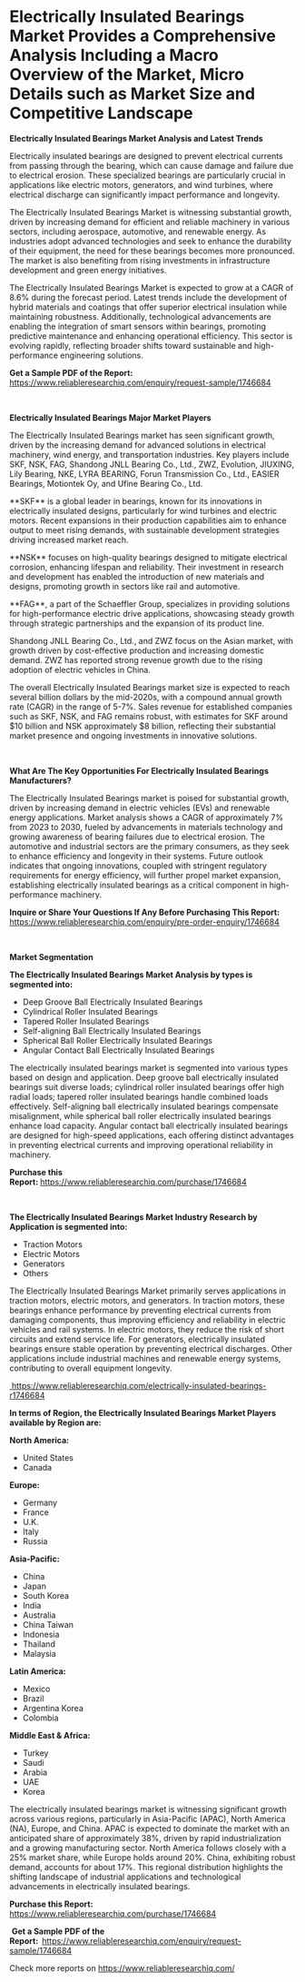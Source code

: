 <p><h1>Electrically Insulated Bearings Market Provides a Comprehensive Analysis Including a Macro Overview of the Market, Micro Details such as Market Size and Competitive Landscape</h1></p><p><strong>Electrically Insulated Bearings Market Analysis and Latest Trends</strong></p>
<p><p>Electrically insulated bearings are designed to prevent electrical currents from passing through the bearing, which can cause damage and failure due to electrical erosion. These specialized bearings are particularly crucial in applications like electric motors, generators, and wind turbines, where electrical discharge can significantly impact performance and longevity.</p><p>The Electrically Insulated Bearings Market is witnessing substantial growth, driven by increasing demand for efficient and reliable machinery in various sectors, including aerospace, automotive, and renewable energy. As industries adopt advanced technologies and seek to enhance the durability of their equipment, the need for these bearings becomes more pronounced. The market is also benefiting from rising investments in infrastructure development and green energy initiatives.</p><p>The Electrically Insulated Bearings Market is expected to grow at a CAGR of 8.6% during the forecast period. Latest trends include the development of hybrid materials and coatings that offer superior electrical insulation while maintaining robustness. Additionally, technological advancements are enabling the integration of smart sensors within bearings, promoting predictive maintenance and enhancing operational efficiency. This sector is evolving rapidly, reflecting broader shifts toward sustainable and high-performance engineering solutions.</p></p>
<p><strong>Get a Sample PDF of the Report:&nbsp;</strong> <a href="https://www.reliableresearchiq.com/enquiry/request-sample/1746684?utm_campaign=2171&utm_medium=2&utm_source=Github&utm_content=ia&utm_term=18022025&utm_id=electrically-insulated-bearings">https://www.reliableresearchiq.com/enquiry/request-sample/1746684</a></p>
<p>&nbsp;</p>
<p><strong>Electrically Insulated Bearings Major Market Players</strong></p>
<p><p>The Electrically Insulated Bearings market has seen significant growth, driven by the increasing demand for advanced solutions in electrical machinery, wind energy, and transportation industries. Key players include SKF, NSK, FAG, Shandong JNLL Bearing Co., Ltd., ZWZ, Evolution, JIUXING, Lily Bearing, NKE, LYRA BEARING, Forun Transmission Co., Ltd., EASIER Bearings, Motiontek Oy, and Ufine Bearing Co., Ltd.</p><p>**SKF** is a global leader in bearings, known for its innovations in electrically insulated designs, particularly for wind turbines and electric motors. Recent expansions in their production capabilities aim to enhance output to meet rising demands, with sustainable development strategies driving increased market reach. </p><p>**NSK** focuses on high-quality bearings designed to mitigate electrical corrosion, enhancing lifespan and reliability. Their investment in research and development has enabled the introduction of new materials and designs, promoting growth in sectors like rail and automotive.</p><p>**FAG**, a part of the Schaeffler Group, specializes in providing solutions for high-performance electric drive applications, showcasing steady growth through strategic partnerships and the expansion of its product line.</p><p>Shandong JNLL Bearing Co., Ltd., and ZWZ focus on the Asian market, with growth driven by cost-effective production and increasing domestic demand. ZWZ has reported strong revenue growth due to the rising adoption of electric vehicles in China.</p><p>The overall Electrically Insulated Bearings market size is expected to reach several billion dollars by the mid-2020s, with a compound annual growth rate (CAGR) in the range of 5-7%. Sales revenue for established companies such as SKF, NSK, and FAG remains robust, with estimates for SKF around $10 billion and NSK approximately $8 billion, reflecting their substantial market presence and ongoing investments in innovative solutions.</p></p>
<p>&nbsp;</p>
<p><strong>What Are The Key Opportunities For Electrically Insulated Bearings Manufacturers?</strong></p>
<p><p>The Electrically Insulated Bearings market is poised for substantial growth, driven by increasing demand in electric vehicles (EVs) and renewable energy applications. Market analysis shows a CAGR of approximately 7% from 2023 to 2030, fueled by advancements in materials technology and growing awareness of bearing failures due to electrical erosion. The automotive and industrial sectors are the primary consumers, as they seek to enhance efficiency and longevity in their systems. Future outlook indicates that ongoing innovations, coupled with stringent regulatory requirements for energy efficiency, will further propel market expansion, establishing electrically insulated bearings as a critical component in high-performance machinery.</p></p>
<p><strong>Inquire or Share Your Questions If Any Before Purchasing This Report:</strong> <a href="https://www.reliableresearchiq.com/enquiry/pre-order-enquiry/1746684?utm_campaign=2171&utm_medium=2&utm_source=Github&utm_content=ia&utm_term=18022025&utm_id=electrically-insulated-bearings">https://www.reliableresearchiq.com/enquiry/pre-order-enquiry/1746684</a></p>
<p>&nbsp;</p>
<p><strong>Market Segmentation</strong></p>
<p><strong>The Electrically Insulated Bearings Market Analysis by types is segmented into:</strong></p>
<p><ul><li>Deep Groove Ball Electrically Insulated Bearings</li><li>Cylindrical Roller Insulated Bearings</li><li>Tapered Roller Insulated Bearings</li><li>Self-aligning Ball Electrically Insulated Bearings</li><li>Spherical Ball Roller Electrically Insulated Bearings</li><li>Angular Contact Ball Electrically Insulated Bearings</li></ul></p>
<p><p>The electrically insulated bearings market is segmented into various types based on design and application. Deep groove ball electrically insulated bearings suit diverse loads; cylindrical roller insulated bearings offer high radial loads; tapered roller insulated bearings handle combined loads effectively. Self-aligning ball electrically insulated bearings compensate misalignment, while spherical ball roller electrically insulated bearings enhance load capacity. Angular contact ball electrically insulated bearings are designed for high-speed applications, each offering distinct advantages in preventing electrical currents and improving operational reliability in machinery.</p></p>
<p><strong>Purchase this Report:&nbsp;</strong><a href="https://www.reliableresearchiq.com/purchase/1746684?utm_campaign=2171&utm_medium=2&utm_source=Github&utm_content=ia&utm_term=18022025&utm_id=electrically-insulated-bearings">https://www.reliableresearchiq.com/purchase/1746684</a></p>
<p>&nbsp;</p>
<p><strong>The Electrically Insulated Bearings Market Industry Research by Application is segmented into:</strong></p>
<p><ul><li>Traction Motors</li><li>Electric Motors</li><li>Generators</li><li>Others</li></ul></p>
<p><p>The Electrically Insulated Bearings Market primarily serves applications in traction motors, electric motors, and generators. In traction motors, these bearings enhance performance by preventing electrical currents from damaging components, thus improving efficiency and reliability in electric vehicles and rail systems. In electric motors, they reduce the risk of short circuits and extend service life. For generators, electrically insulated bearings ensure stable operation by preventing electrical discharges. Other applications include industrial machines and renewable energy systems, contributing to overall equipment longevity.</p></p>
<p><a href="https://www.reliableresearchiq.com/electrically-insulated-bearings-r1746684?utm_campaign=2171&utm_medium=2&utm_source=Github&utm_content=ia&utm_term=18022025&utm_id=electrically-insulated-bearings">&nbsp;https://www.reliableresearchiq.com/electrically-insulated-bearings-r1746684</a></p>
<p><strong>In terms of Region, the Electrically Insulated Bearings Market Players available by Region are:</strong></p>
<p>
    <p> <strong> North America: </strong>
        <ul>
            <li>United States</li>
            <li>Canada</li>
        </ul>
        </p> 
    <p> <strong> Europe: </strong>
        <ul>
            <li>Germany</li>
            <li>France</li>
            <li>U.K.</li>
            <li>Italy</li>
            <li>Russia</li>
        </ul>
        </p> 
    <p> <strong> Asia-Pacific: </strong>
        <ul>
            <li>China</li>
            <li>Japan</li>
            <li>South Korea</li>
            <li>India</li>
            <li>Australia</li>
            <li>China Taiwan</li>
            <li>Indonesia</li>
            <li>Thailand</li>
            <li>Malaysia</li>
        </ul>
        </p> 
    <p> <strong> Latin America: </strong>
        <ul>
            <li>Mexico</li>
            <li>Brazil</li>
            <li>Argentina Korea</li>
            <li>Colombia</li>
        </ul>
        </p> 
    <p> <strong> Middle East & Africa: </strong>
        <ul>
            <li>Turkey</li>
            <li>Saudi</li>
            <li>Arabia</li>
            <li>UAE</li>
            <li>Korea</li>
        </ul>
    </p>
    </p>
<p><p>The electrically insulated bearings market is witnessing significant growth across various regions, particularly in Asia-Pacific (APAC), North America (NA), Europe, and China. APAC is expected to dominate the market with an anticipated share of approximately 38%, driven by rapid industrialization and a growing manufacturing sector. North America follows closely with a 25% market share, while Europe holds around 20%. China, exhibiting robust demand, accounts for about 17%. This regional distribution highlights the shifting landscape of industrial applications and technological advancements in electrically insulated bearings.</p></p>
<p><strong>Purchase this Report: </strong><a href="https://www.reliableresearchiq.com/purchase/1746684?utm_campaign=2171&utm_medium=2&utm_source=Github&utm_content=ia&utm_term=18022025&utm_id=electrically-insulated-bearings">https://www.reliableresearchiq.com/purchase/1746684</a></p>
<p>&nbsp;<strong>Get a Sample PDF of the Report:&nbsp;&nbsp;</strong><a href="https://www.reliableresearchiq.com/enquiry/request-sample/1746684?utm_campaign=2171&utm_medium=2&utm_source=Github&utm_content=ia&utm_term=18022025&utm_id=electrically-insulated-bearings">https://www.reliableresearchiq.com/enquiry/request-sample/1746684</a></p>
<p><strong></strong></p>
<p>Check more reports on <a href="https://www.reliableresearchiq.com/?utm_campaign=2171&utm_medium=2&utm_source=Github&utm_content=ia&utm_term=18022025&utm_id=electrically-insulated-bearings">https://www.reliableresearchiq.com/</a></p>